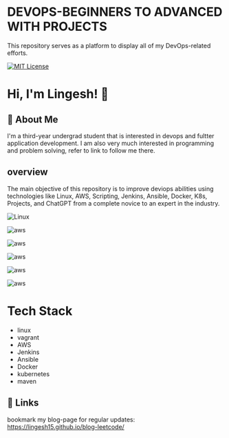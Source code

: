 
# DEVOPS-BEGINNERS TO ADVANCED WITH PROJECTS

This repository serves as a platform to display all of my DevOps-related efforts.





[![MIT License](https://img.shields.io/badge/License-MIT-green.svg)](https://choosealicense.com/licenses/mit/)



# Hi, I'm Lingesh! 👋


## 🚀 About Me
I'm a third-year undergrad student that is interested in devops and fultter application development. I am also very much interested in programming and problem solving, refer to link to follow me there.


## overview

The main objective of this repository is to improve deviops abilities using technologies like Linux, AWS, Scripting, Jenkins, Ansible, Docker, K8s, Projects, and ChatGPT from a complete novice to an expert in the industry.


![Linux](https://upload.wikimedia.org/wikipedia/commons/3/3c/TuxFlat.svg)

![aws](https://upload.wikimedia.org/wikipedia/commons/9/93/Amazon_Web_Services_Logo.svg)

![aws](https://upload.wikimedia.org/wikipedia/commons/e/e9/Jenkins_logo.svg)

![aws](https://upload.wikimedia.org/wikipedia/commons/e/ea/Docker_%28container_engine%29_logo_%28cropped%29.png)


![aws](https://upload.wikimedia.org/wikipedia/commons/0/05/Ansible_Logo.png)

![aws](https://upload.wikimedia.org/wikipedia/commons/3/39/Kubernetes_logo_without_workmark.svg)
# Tech Stack
- linux
- vagrant
- AWS
- Jenkins
- Ansible
- Docker
- kubernetes
- maven



## 🔗 Links


bookmark my blog-page for regular updates:
https://lingesh15.github.io/blog-leetcode/

